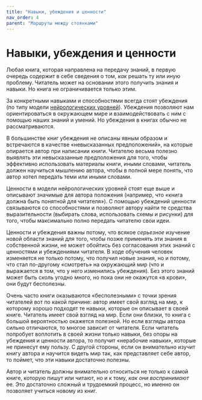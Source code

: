 ```yaml
---
title: "Навыки, убеждения и ценности"
nav_order: 4
parent: "Маршруты между стоянками"
---
```


# Навыки, убеждения и ценности

Любая книга, которая направлена на передачу знаний, в первую очередь
содержит в себе сведения о том, *как* решать ту или иную проблему.
Читатель может на основании этого получить знания и навыки.  Но книга
не ограничивается только этим.

За конкретными навыками и способностями всегда стоят убеждения (по
типу модели [нейрологических уровней](FIXME)).  Убеждения позволяют нам
ориентироваться в окружающем мире и взаимодействовать с ним с помощью
наших знаний и умений.  Но убеждения в книгах обычно не
рассматриваются.

В большинстве книг убеждения не описаны явным образом и встречаются в
качестве «невысказанных предположений», на которые опирается автор при
написании книги.  Читателю весьма полезно выявлять эти невысказанные
предположения для того, чтобы эффективно использовать материалы книги,
иными словами, читатель должен научиться мышлению автора, чтобы в
полной мере понять, что автор хотел передать теми или иными словами.

Ценности в модели нейрологических уровней стоят еще выше и описывают
значимые для автора положения (например, что «книга должна быть
понятной для читателя»).  С помощью убеждений ценности связываются со
способностями и позволяют автору найти те средства выразительности
(выбирать слова, использовать схемы и рисунки) для того, чтобы
максимально полно передать читателю свои идеи.

Ценности и убеждения важны потому, что всякое *серьезное* изучение
новой области знаний для того, чтобы позже применять эти знания в
собственной жизни, не может обойтись без согласования этих знаний с
ценностями и убеждениями читателя.  В ходе обучения человек изменяется
не только потому, что получил новые знания, но и потому, что стал
по-другому «смотреть» на окружающий мир (что и выражается в том, что у
него изменились убеждения).  Без этого знаний может быть сколь угодно
много, но пока они не окажутся «в крови», они будут бесполезны.

Очень часто книги оказываются «бесполезными» с точки зрения читателей
вот по какой причине: автор имеет свой взгляд на мир, к которому
хорошо подходят те навыки, которые он описывает в своей книге.
Читатель имеет свой взгляд на мир.  Если они близки, то книга с
большой вероятностью окажется полезной.  Но если взгляды автора сильно
отличаются, то многое зависит от читателя.  Если читатель попробует
воплотить в своей жизни только навыки, без опоры на убеждения и
ценности автора, то получит «нерабочие навыки», которые не принесут
ему пользу.  С другой стороны, если он внимательно изучит книгу автора
и научится видеть мир так, как представляет себе автор, то поймет, что
эти навыки достаточно полезны.

Автор и читатель должны внимательно относиться не только к самой
книге, которую пишут или читают, но и к тому, *как они воспринимают*
ее.  Это достаточно сложный и трудоемкий процесс, но именно он
позволяет учиться новому из книг.
